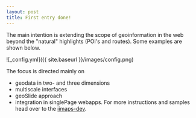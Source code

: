 ```yaml
---
layout: post
title: First entry done!
---
```


The main intention is extending the scope of geoinformation in the web beyond the "natural" highlights (POI's and routes). Some examples are shown below.

![_config.yml]({{ site.baseurl }}/images/config.png)

The focus is directed mainly on 
* geodata in two- and three dimensions
* multiscale interfaces   
* geoSlide approach
* integration in singlePage webapps.
For more instructions and samples head over to the [iimaps-dev](http://iimaps.de/dev.html).
